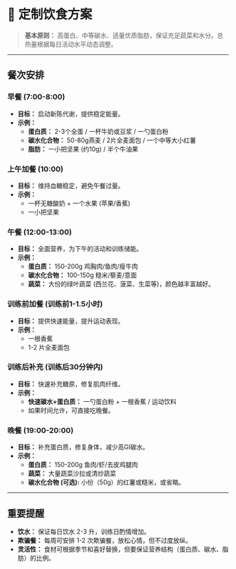 # 🥗 定制饮食方案

> **基本原则：** 高蛋白、中等碳水、适量优质脂肪，保证充足蔬菜和水分。总热量根据每日活动水平动态调整。

---

## 餐次安排

### 早餐 (7:00-8:00)
- **目标：** 启动新陈代谢，提供稳定能量。
- **示例：**
  - **蛋白质：** 2-3个全蛋 / 一杯牛奶或豆浆 / 一勺蛋白粉
  - **碳水化合物：** 50-80g燕麦 / 2片全麦面包 / 一个中等大小红薯
  - **脂肪：** 一小把坚果 (约10g) / 半个牛油果

### 上午加餐 (10:00)
- **目标：** 维持血糖稳定，避免午餐过量。
- **示例：**
  - 一杯无糖酸奶 + 一个水果 (苹果/香蕉)
  - 一小把坚果

### 午餐 (12:00-13:00)
- **目标：** 全面营养，为下午的活动和训练储能。
- **示例：**
  - **蛋白质：** 150-200g 鸡胸肉/鱼肉/瘦牛肉
  - **碳水化合物：** 100-150g 糙米/藜麦/意面
  - **蔬菜：** 大份的绿叶蔬菜 (西兰花、菠菜、生菜等)，颜色越丰富越好。

### 训练前加餐 (训练前1-1.5小时)
- **目标：** 提供快速能量，提升运动表现。
- **示例：**
  - 一根香蕉
  - 1-2 片全麦面包

### 训练后补充 (训练后30分钟内)
- **目标：** 快速补充糖原，修复肌肉纤维。
- **示例：**
  - **快速碳水+蛋白质：** 一勺蛋白粉 + 一根香蕉 / 运动饮料
  - 如果时间允许，可直接吃晚餐。

### 晚餐 (19:00-20:00)
- **目标：** 补充蛋白质，修复身体，减少高GI碳水。
- **示例：**
  - **蛋白质：** 150-200g 鱼肉/虾/去皮鸡腿肉
  - **蔬菜：** 大量蔬菜沙拉或清炒蔬菜
  - **碳水化合物 (可选):** 小份（50g）的红薯或糙米，或省略。

---

## 重要提醒

- **饮水：** 保证每日饮水 2-3 升，训练日酌情增加。
- **欺骗餐：** 每周可安排 1-2 次欺骗餐，放松心情，但不过度放纵。
- **灵活性：** 食材可根据季节和喜好替换，但要保证营养结构（蛋白质、碳水、脂肪）的比例。

